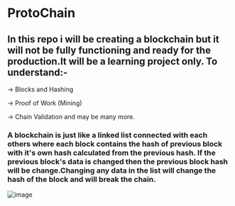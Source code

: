 <h1>ProtoChain</hi>
<h2>In this repo i will be creating a blockchain but it will not be fully 
functioning and ready for the production.It will be a learning project only.
To understand:-</h2>

->  Blocks and Hashing

->  Proof of Work (Mining)

->  Chain Validation
and may be many more.

<h3>A blockchain is just like a linked list connected with each others where each block contains the hash of previous block with it's own hash calculated from the previous hash.
If the previous block's data is changed then the previous block hash will be change.Changing any data in the list will change the hash of the block and will break the chain.</h3>

![image](https://github.com/user-attachments/assets/95c0dac4-41f3-4886-b485-36d9a0793fed)
